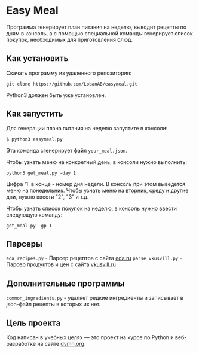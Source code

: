 # Easy Meal

Программа генерирует план питания на неделю, выводит рецепты по дням в консоль, а с помощью специальной команды генерирует список покупок, необходимых для приготовления блюд.


## Как установить

Скачать программу из удаленного репозитория:

```
git clone https://github.com/LobanAB/easymeal.git
```

Python3 должен быть уже установлен.


## Как запустить

Для генерации плана питания на неделю запустите в консоли:

```
$ python3 easymeal.py
```
Эта команда сгенерирует файл `your_meal.json`.

Чтобы узнать меню на конкретный день, в консоли нужно выполнить:

```
python3 get_meal.py -day 1
```
Цифра '1' в конце - номер дня недели. В консоль при этом выведется меню на понедельник. Чтобы узнать меню на вторник, среду и другие дни, нужно ввести "2", "3" и т.д.

Чтобы узнать список покупок на неделю, в консоль нужно ввести следующую команду:

```
get_meal.py -gp 1
```

## Парсеры

`eda_recipes.py` - Парсер рецептов с сайта [eda.ru](https://eda.ru/)
`parse_vkusvill.py` - Парсер продуктов и цен с сайта [vkusvill.ru](https://vkusvill.ru/)

## Дополнительные программы

`common_ingredients.py` - удаляет редкие ингредиенты и записывает в json-файл рецепты в которых их нет.

## Цель проекта

Код написан в учебных целях — это проект на курсе по Python и веб-разработке на сайте [dvmn.org](https://dvmn.org/).